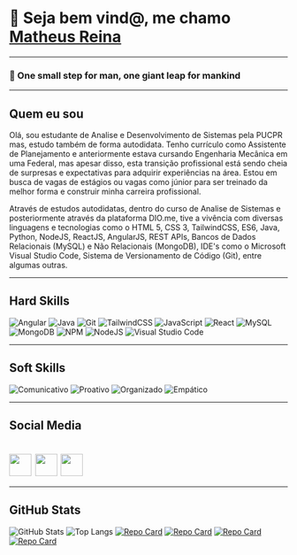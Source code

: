 # 👋 Seja bem vind@, me chamo [Matheus Reina](https://www.linkedin.com/in/matheusreina/)

---

### 📌 One small step for man, one giant leap for mankind

---

## Quem eu sou

Olá, sou estudante de Analise e Desenvolvimento de Sistemas pela PUCPR mas, estudo também de forma autodidata. Tenho currículo como Assistente de Planejamento e anteriormente estava cursando Engenharia Mecânica em uma Federal, mas apesar disso, esta transição profissional está sendo cheia de surpresas e expectativas para adquirir experiências na área. Estou em busca de vagas de estágios ou vagas como júnior para ser treinado da melhor forma e construir minha carreira profissional.

Através de estudos autodidatas, dentro do curso de Analise de Sistemas e posteriormente através da plataforma DIO.me, tive a vivência com diversas linguagens e tecnologias como o HTML 5, CSS 3, TailwindCSS, ES6, Java, Python, NodeJS, ReactJS, AngularJS, REST APIs, Bancos de Dados Relacionais (MySQL) e Não Relacionais (MongoDB), IDE's como o Microsoft Visual Studio Code, Sistema de Versionamento de Código (Git), entre algumas outras.

---

## Hard Skills

![Angular](https://img.shields.io/badge/angular-%23DD0031.svg?style=for-the-badge&logo=angular&logoColor=white)
![Java](https://img.shields.io/badge/java-%23ED8B00.svg?style=for-the-badge&logo=openjdk&logoColor=white)
![Git](https://img.shields.io/badge/git-%23F05033.svg?style=for-the-badge&logo=git&logoColor=white)
![TailwindCSS](https://img.shields.io/badge/tailwindcss-%2338B2AC.svg?style=for-the-badge&logo=tailwind-css&logoColor=white)
![JavaScript](https://img.shields.io/badge/javascript-%23323330.svg?style=for-the-badge&logo=javascript&logoColor=%23F7DF1E)
![React](https://img.shields.io/badge/react-%2320232a.svg?style=for-the-badge&logo=react&logoColor=%2361DAFB)
![MySQL](https://img.shields.io/badge/mysql-%23323330.svg?style=for-the-badge&logo=mysql&logoColor=white)
![MongoDB](https://img.shields.io/badge/MongoDB-%234ea94b.svg?style=for-the-badge&logo=mongodb&logoColor=white)
![NPM](https://img.shields.io/badge/NPM-%23CB3837.svg?style=for-the-badge&logo=npm&logoColor=white)
![NodeJS](https://img.shields.io/badge/node.js-6DA55F?style=for-the-badge&logo=node.js&logoColor=white)
![Visual Studio Code](https://img.shields.io/badge/Visual%20Studio%20Code-0078d7.svg?style=for-the-badge&logo=visual-studio-code&logoColor=white)

---

## Soft Skills

![Comunicativo](https://img.shields.io/badge/Comunicativo-red)
![Proativo](https://img.shields.io/badge/Proativo-blue)
![Organizado](https://img.shields.io/badge/Organizado-red)
![Empático](https://img.shields.io/badge/Empático-blue)

---

## Social Media

<h1>
    <a href="https://web.dio.me/users/matheushfreina">
     <img align="center" width="40px" src="https://hermes.digitalinnovation.one/assets/diome/logo-minimized.png"></a>
    <a href="https://www.linkedin.com/in/matheusreina/">
     <img align="center" width="40px" src="https://logospng.org/download/linkedin/logo-linkedin-icon-4096.png"></a>
    <a href="https://github.com/matheusreina">
     <img align="center" width="40px" src="https://cdn.pixabay.com/photo/2022/01/30/13/33/github-6980894_960_720.png"></a>
</h1>

---

## GitHub Stats

![GitHub Stats](https://github-readme-stats.vercel.app/api?username=matheusreina&theme=transparent&bg_color=013&border_color=30A3DC&show_icons=true&icon_color=30A3DC&title_color=30A3DC&text_color=FFF)
![Top Langs](https://github-readme-stats-git-masterrstaa-rickstaa.vercel.app/api/top-langs/?username=matheusreina&layout=compact&bg_color=013&border_color=30A3DC&title_color=30A3DC&text_color=FFF)
[![Repo Card](https://github-readme-stats.vercel.app/api/pin/?username=matheusreina&repo=loopstudio&bg_color=013&border_color=30A3DC&show_icons=true&icon_color=30A3DC&title_color=30A3DC&text_color=FFF)](https://github.com/matheusreina/loopstudio)
[![Repo Card](https://github-readme-stats.vercel.app/api/pin/?username=matheusreina&repo=age-calculator&bg_color=013&border_color=30A3DC&show_icons=true&icon_color=30A3DC&title_color=30A3DC&text_color=FFF)](https://github.com/matheusreina/age-calculator)
[![Repo Card](https://github-readme-stats.vercel.app/api/pin/?username=matheusreina&repo=angular-blog&bg_color=013&border_color=30A3DC&show_icons=true&icon_color=30A3DC&title_color=30A3DC&text_color=FFF)](https://github.com/matheusreina/angular-blog)
[![Repo Card](https://github-readme-stats.vercel.app/api/pin/?username=matheusreina&repo=emprestados&bg_color=013&border_color=30A3DC&show_icons=true&icon_color=30A3DC&title_color=30A3DC&text_color=FFF)](https://github.com/matheusreina/emprestados)
